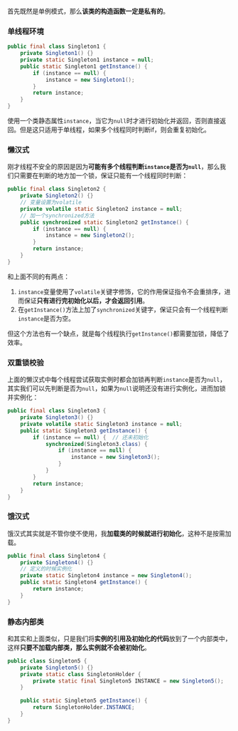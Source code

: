 首先既然是单例模式，那么**该类的构造函数一定是私有的**。

### 单线程环境

```java
public final class Singleton1 {
	private Singleton1() {}
    private static Singleton1 instance = null;
    public static Singleton1 getInstance() {
        if (instance == null) {
            instance = new Singleton1();
        }
        return instance;
    }
}
```

使用一个类静态属性`instance`，当它为`null`时才进行初始化并返回，否则直接返回。但是这只适用于单线程，如果多个线程同时判断if，则会重复初始化。

### 懒汉式

刚才线程不安全的原因是因为**可能有多个线程判断`instance`是否为`null`**，那么我们只需要在判断的地方加一个锁，保证只能有一个线程同时判断：

```java
public final class Singleton2 {
    private Singleton2() {}
    // 变量设置为volatile
    private volatile static Singleton2 instance = null;
    // 加一个synchronized方法
    public synchronized static Singleton2 getInstance() {
        if (instance == null) {
            instance = new Singleton2();
        }
        return instance;
    }
}
```

和上面不同的有两点：

1. `instance`变量使用了`volatile`关键字修饰，它的作用保证指令不会重排序，进而保证**只有进行完初始化以后，才会返回引用**。
2. 在`getInstance()`方法上加了`synchronized`关键字，保证只会有一个线程判断`instance`是否为空。

但这个方法也有一个缺点，就是每个线程执行`getInstance()`都需要加锁，降低了效率。

### 双重锁校验

上面的懒汉式中每个线程尝试获取实例时都会加锁再判断`instance`是否为`null`，其实我们可以先判断是否为`null`，如果为`null`说明还没有进行实例化，进而加锁并实例化：

```java
public final class Singleton3 {
    private Singleton3() {}
    private volatile static Singleton3 instance = null;
    public static Singleton3 getInstance() {
        if (instance == null) {  // 还未初始化
            synchronized(Singleton3.class) {
                if (instance == null) {
                    instance = new Singleton3();
                }
            }
        }
        return instance;
    }
}
```

### 饿汉式

饿汉式其实就是不管你使不使用，我**加载类的时候就进行初始化**，这种不是按需加载。

```java
public final class Singleton4 {
    private Singleton4() {}
    // 定义的时候实例化
    private static Singleton4 instance = new Singleton4();
    public static Singleton4 getInstance() {
        return instance;
    }
}
```

### 静态内部类

和其实和上面类似，只是我们将**实例的引用及初始化的代码**放到了一个内部类中，这样**只要不加载内部类，那么实例就不会被初始化**。

```java
public class Singleton5 {
    private Singleton5() {}
    private static class SingletonHolder {
        private static final Singleton5 INSTANCE = new Singleton5();
    }
    
    public static Singleton5 getInstance() {
        return SingletonHolder.INSTANCE;
    }
}
```



